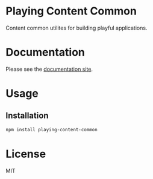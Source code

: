 Playing Content Common
======================

Content common utilites for building playful applications.

# Documentation

Please see the [documentation site](https://playingio.github.io).

# Usage

## Installation

```bash
npm install playing-content-common
```

# License

MIT